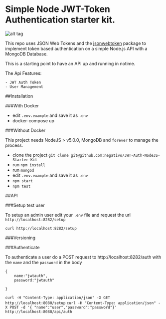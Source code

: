 # Simple Node JWT-Token Authentication starter kit.

![alt tag](http://i.imgur.com/vlLzUe4.gif)


This repo uses JSON Web Tokens and the [jsonwebtoken](https://github.com/auth0/node-jsonwebtoken) package to implement token based authentication on a simple Node.js API with a MongoDB Database.

This is a starting point to have an API up and running in notime.

The Api Features:

	- JWT Auth Token
	- User Management

##Installation

###With Docker

- edit `.env.example` and save it as `.env`
- docker-compose up

###Without Docker

This project needs NodeJS > v5.0.0, MongoDB and `forever` to manage the process.

- clone the project `git clone git@github.com:negativo/JWT-Auth-NodeJS-Starter-Kit`
- run `npm install`
- run `mongod`
- edit `.env.example` and save it as `.env`
- `npm start`
- `npm test`

##API

###Setup test user

To setup an admin user edit your `.env` file and request the url  `http://localhost:8282/setup`

`curl http://localhost:8282/setup`

###Versioning

###Authenticate

To authenticate a user do a POST request to http://localhost:8282/auth
with the `name` and the `password` in the body

	{
		name:"jwtauth",
		password:"jwtauth"

	}


`curl -H "Content-Type: application/json" -X GET http://localhost:8080/setup`
`curl -H "Content-Type: application/json" -X POST -d '{ "name":"user","password":"password"}' http://localhost:8080/api/auth`

